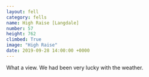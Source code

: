 ```yaml
---
layout: fell
category: fells
name: High Raise [Langdale]
number: 57
height: 762
climbed: True
image: "High Raise"
date: 2019-09-28 14:00:00 +0000
---
```

What a view.  We had been very lucky with the weather.
